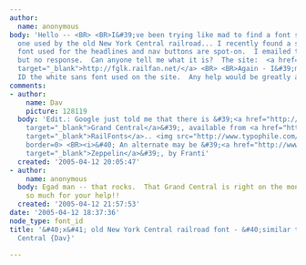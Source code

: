 ```yaml
---
author:
  name: anonymous
body: 'Hello -- <BR> <BR>I&#39;ve been trying like mad to find a font similar to the
  one used by the old New York Central railroad... I recently found a site where the
  font used for the headlines and nav buttons are spot-on.  I emailed the webmaster,
  but no response.  Can anyone tell me what it is?  The site:  <a href="http://fglk.railfan.net/"
  target="_blank">http://fglk.railfan.net/</a> <BR> <BR>Again - I&#39;m trying to
  ID the white sans font used on the site.  Any help would be greatly appreciated!!'
comments:
- author:
    name: Dav
    picture: 128119
  body: 'Edit.: Google just told me that there is &#39;<a href="http://www.railfonts.com/Samples/grand-demo.html"
    target="_blank">Grand Central</a>&#39;, available from <a href="http://www.railfonts.com"
    target="_blank">RailFonts</a>.. <img src="http://www.typophile.com/forums/clipart/bigsmile.gif"
    border=0> <BR><i>&#40; An alternate may be &#39;<a href="http://www.stormtype.com/zepp.html"
    target="_blank">Zeppelin</a>&#39;, by Franti'
  created: '2005-04-12 20:05:47'
- author:
    name: anonymous
  body: Egad man -- that rocks.  That Grand Central is right on the money!  Thanks
    so much for your help!!
  created: '2005-04-12 21:57:53'
date: '2005-04-12 18:37:36'
node_type: font_id
title: '&#40;x&#41; old New York Central railroad font - &#40;similar to&#41; Grand
  Central {Dav}'

---
```

